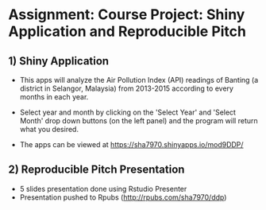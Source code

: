 # Assignment: Course Project: Shiny Application and Reproducible Pitch
## 1) Shiny Application

- This apps will analyze the Air Pollution Index (API) readings of Banting (a district in Selangor, Malaysia) from 2013-2015   according to every months in each year. 

- Select year and month by clicking on the 'Select Year' and 'Select Month' drop down buttons (on the left    panel) and the   program will return what you desired.

- The apps can be viewed at https://sha7970.shinyapps.io/mod9DDP/

## 2) Reproducible Pitch Presentation

- 5 slides presentation done using Rstudio Presenter
- Presentation pushed to Rpubs (http://rpubs.com/sha7970/ddp)
